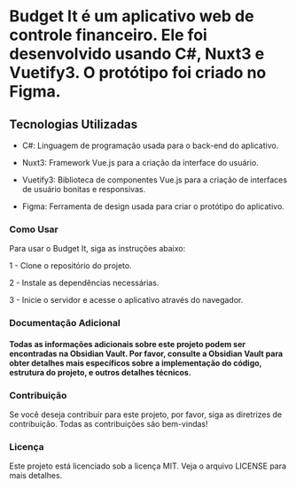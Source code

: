 # Budget It é um aplicativo web de controle financeiro. Ele foi desenvolvido usando C#, Nuxt3 e Vuetify3. O protótipo foi criado no Figma.

## Tecnologias Utilizadas
- C#: Linguagem de programação usada para o back-end do aplicativo. 

- Nuxt3: Framework Vue.js para a criação da interface do usuário.

- Vuetify3: Biblioteca de componentes Vue.js para a criação de interfaces de usuário bonitas e responsivas.

- Figma: Ferramenta de design usada para criar o protótipo do aplicativo.

### Como Usar
Para usar o Budget It, siga as instruções abaixo:

1 - Clone o repositório do projeto.

2 - Instale as dependências necessárias.

3 - Inicie o servidor e acesse o aplicativo através do navegador.


### Documentação Adicional
#### Todas as informações adicionais sobre este projeto podem ser encontradas na Obsidian Vault. Por favor, consulte a Obsidian Vault para obter detalhes mais específicos sobre a implementação do código, estrutura do projeto, e outros detalhes técnicos.

### Contribuição
Se você deseja contribuir para este projeto, por favor, siga as diretrizes de contribuição. Todas as contribuições são bem-vindas!

### Licença
Este projeto está licenciado sob a licença MIT. Veja o arquivo LICENSE para mais detalhes.